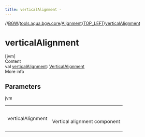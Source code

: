 ```yaml
---
title: verticalAlignment -
---
```

//[BGW](../../../../index.md)/[tools.aqua.bgw.core](../../index.md)/[Alignment](../index.md)/[TOP_LEFT](index.md)/[verticalAlignment](vertical-alignment.md)



# verticalAlignment  
[jvm]  
Content  
val [verticalAlignment](vertical-alignment.md): [VerticalAlignment](../../-vertical-alignment/index.md)  
More info  


## Parameters  
  
jvm  
  
| | |
|---|---|
| <a name="tools.aqua.bgw.core/Alignment.TOP_LEFT/verticalAlignment/#/PointingToDeclaration/"></a>verticalAlignment| <a name="tools.aqua.bgw.core/Alignment.TOP_LEFT/verticalAlignment/#/PointingToDeclaration/"></a><br><br>Vertical alignment component<br><br>|
  
  



